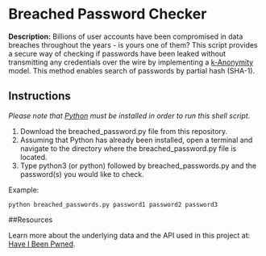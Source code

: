 # Breached Password Checker

**Description:** Billions of user accounts have been compromised in data breaches throughout the years - is yours one of them? This script provides a secure way of checking if passwords have been leaked without transmitting any credentials over the wire by implementing a [k-Anonymity](https://en.wikipedia.org/wiki/K-anonymity) model. This method enables search of passwords by partial hash (SHA-1). 

## Instructions

_Please note that [Python](https://www.python.org) must be installed in order to run this shell script._

1. Download the breached_password.py file from this repository.
2. Assuming that Python has already been installed, open a terminal and navigate to the directory where the breached_password.py file is located.
3. Type python3 (or python) followed by breached_passwords.py and the password(s) you would like to check.

Example:

`python breached_passwords.py password1 password2 password3`

##Resources

Learn more about the underlying data and the API used in this project at: [Have I Been Pwned](https://haveibeenpwned.com/).

